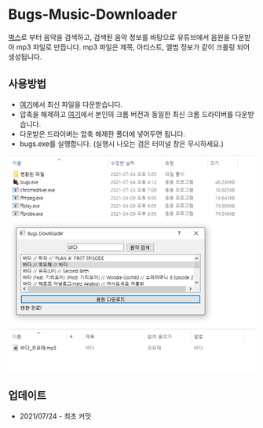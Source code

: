 # Bugs-Music-Downloader

[벅스](https://music.bugs.co.kr/)로 부터 음악을 검색하고, 검색된 음악 정보를 바탕으로 유튜브에서 음원을 다운받아 mp3 파일로 만듭니다. mp3 파일은 제목, 아티스트, 앨범 정보가 같이 크롤링 되어 생성됩니다.

## 사용방법
* [여기](https://github.com/Hydragon516/Bugs-Music-Downloader/releases)에서 최신 파일을 다운받습니다.
* 압축을 해제하고 [여기](https://chromedriver.chromium.org/downloads)에서 본인의 크롬 버전과 동일한 최신 크롬 드라이버를 다운받습니다.
* 다운받은 드라이버는 압축 해제한 폴더에 넣어두면 됩니다.
* bugs.exe를 실행합니다. (실행시 나오는 검은 터미널 창은 무시하세요.)

![fig1](./img/1.png)
![fig1](./img/2.png)

## 업데이트
* 2021/07/24 - 최초 커밋
